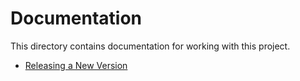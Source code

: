 # Documentation

<!-- START doctoc generated TOC please keep comment here to allow auto update -->
<!-- DON'T EDIT THIS SECTION, INSTEAD RE-RUN doctoc TO UPDATE -->

<!-- END doctoc generated TOC please keep comment here to allow auto update -->

This directory contains documentation for working with this project.

-   [Releasing a New Version](./release.md)
